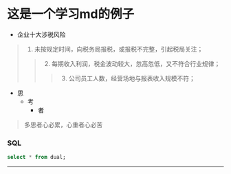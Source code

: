 # 这是一个学习md的例子

* 企业十大涉税风险

> 1. 未按规定时间，向税务局报税，或报税不完整，引起税局关注；
>> 2. 每期收入利润，税金波动较大，忽高忽低，又不符合行业规律；
>>> 3. 公司员工人数，经营场地与报表收入规模不符；

* 思
    * 考
        * 者
 > 多思者心必累，心重者心必苦
 
 ### SQL
 ```sql
 select * from dual;
 ```
 ----------------
